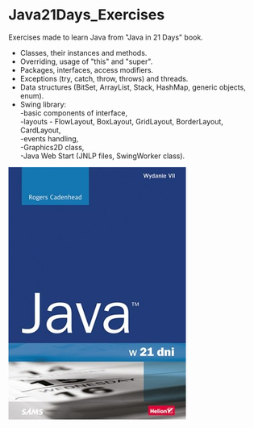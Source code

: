 # Java21Days_Exercises
Exercises made to learn Java from "Java in 21 Days" book.
* Classes, their instances and methods.
* Overriding, usage of "this" and "super".
* Packages, interfaces, access modifiers.
* Exceptions (try, catch, throw, throws) and threads.
* Data structures (BitSet, ArrayList, Stack, HashMap, generic objects, enum).
* Swing library: <br/>
-basic components of interface,<br/>
-layouts - FlowLayout, BoxLayout, GridLayout, BorderLayout, CardLayout,<br/> 
-events handling,<br/> 
-Graphics2D class,<br/> 
-Java Web Start (JNLP files, SwingWorker class).<br/>

![java21](https://github.com/KarolinaLewinska/Java21Days_Exercises/blob/main/java21.jpg)
